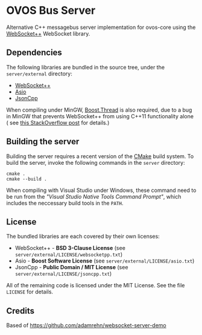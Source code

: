 OVOS Bus Server
=========================

Alternative C++ messagebus server implementation for ovos-core using
the [WebSocket++](https://github.com/zaphoyd/websocketpp) WebSocket library.

Dependencies
------------

The following libraries are bundled in the source tree, under the `server/external` directory:

- [WebSocket++](https://github.com/zaphoyd/websocketpp)
- [Asio](http://think-async.com/)
- [JsonCpp](https://github.com/open-source-parsers/jsoncpp)

When compiling under MinGW, [Boost.Thread](http://www.boost.org/doc/libs/release/libs/thread/) is also required, due to
a bug in MinGW that prevents WebSocket++ from using C++11 functionality alone (
see [this StackOverflow post](http://stackoverflow.com/questions/33662788/undefined-reference-to-stderrcoperation-canceled-when-compiling-websocketp)
for details.)


Building the server
-------------------

Building the server requires a recent version of the [CMake](https://cmake.org/) build system. To build the server,
invoke the following commands in the `server` directory:

```
cmake .
cmake --build .
```

When compiling with Visual Studio under Windows, these command need to be run from the *"Visual Studio Native Tools
Command Prompt"*, which includes the neccessary build tools in the `PATH`.



License
-------

The bundled libraries are each covered by their own licenses:

- WebSocket++ - **BSD 3-Clause License** (see `server/external/LICENSE/websocketpp.txt`)
- Asio - **Boost Software License** (see `server/external/LICENSE/asio.txt`)
- JsonCpp - **Public Domain / MIT License** (see `server/external/LICENSE/jsoncpp.txt`)

All of the remaining code is licensed under the MIT License. See the file `LICENSE` for details.

Credits
-------

Based of https://github.com/adamrehn/websocket-server-demo

